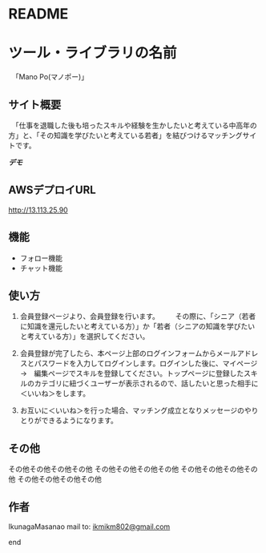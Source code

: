# README

# ツール・ライブラリの名前
　「Mano Po(マノポー)」
 
 
## サイト概要
　「仕事を退職した後も培ったスキルや経験を生かしたいと考えている中高年の方」と、「その知識を学びたいと考えている若者」を結びつけるマッチングサイトです。 
 
 
***デモ***

## AWSデプロイURL
http://13.113.25.90
 
 
## 機能
- フォロー機能
- チャット機能
 
 
## 使い方
1. 会員登録ページより、会員登録を行います。
　　その際に、「シニア（若者に知識を還元したいと考えている方）」か「若者（シニアの知識を学びたいと考えている方）」を選択してください。

2. 会員登録が完了したら、本ページ上部のログインフォームからメールアドレスとパスワードを入力してログインします。ログインした後に、マイページ　→　編集ページでスキルを登録してください。トップページに登録したスキルのカテゴリに紐づくユーザーが表示されるので、話したいと思った相手に＜いいね＞をします。

3. お互いに＜いいね＞を行った場合、マッチング成立となりメッセージのやりとりができるようになります。
 
 
## その他
 
その他その他その他その他
その他その他その他その他
その他その他その他その他
その他その他その他その他
 
## 作者
 
IkunagaMasanao
mail to: ikmikm802@gmail.com
 
end
